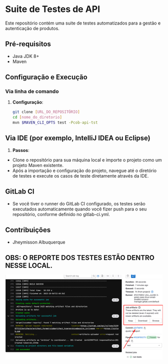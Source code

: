# Suite de Testes de API

Este repositório contém uma suite de testes automatizados para a gestão e autenticação de produtos.

## Pré-requisitos

- Java JDK 8+
- Maven

## Configuração e Execução

### Via linha de comando

1. **Configuração**:

   ```bash
   git clone [URL_DO_REPOSITÓRIO]
   cd [nome_do_diretorio]
   mvn $MAVEN_CLI_OPTS test -Pcob-api-tst
   ```

## Via IDE (por exemplo, IntelliJ IDEA ou Eclipse)
1. **Passos**:

 - Clone o repositório para sua máquina local e importe o projeto como um projeto Maven existente.
 - Após a importação e configuração do projeto, navegue até o diretório de testes e execute os casos de teste diretamente através da IDE.


## GitLab CI
 - Se você tiver o runner do GitLab CI configurado, os testes serão executados automaticamente quando você fizer push para o seu repositório, conforme definido no gitlab-ci.yml.

## Contribuições
 -  Jheymisson Albuquerque



## OBS: O REPORTE DOS TESTES ESTÃO DENTRO NESSE LOCAL.
![img.png](img.png)

